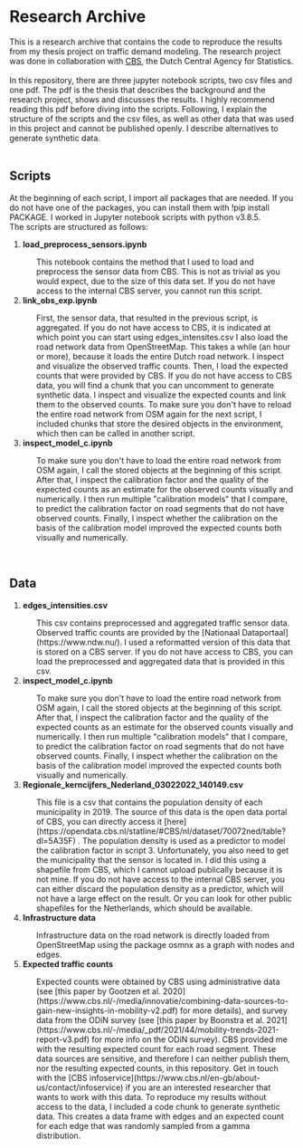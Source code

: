 # Research Archive

This is a research archive that contains the code to reproduce the results from my thesis project on traffic demand modeling. The research project was done in collaboration with [CBS](https://www.cbs.nl/en-gb), the Dutch Central Agency for Statistics.
</br> 
</br>
In this repository, there are three jupyter notebook scripts, two csv files and one pdf. The pdf is the thesis that describes the background and the research project, shows and discusses the results. I highly recommend reading this pdf before diving into the scripts. 
Following, I explain the structure of the scripts and the csv files, as well as other data that was used in this project and cannot be published openly. I describe alternatives to generate synthetic data. 
</br> 
</br>

## Scripts
At the beginning of each script, I import all packages that are needed. If you do not have one of the packages, you can install them with !pip install PACKAGE. I worked in Jupyter notebook scripts with python v3.8.5.
</br>The scripts are structured as follows:
<ol>
  <li><b>load_preprocess_sensors.ipynb</b></li>
  <ol>
     This notebook contains the method that I used to load and preprocess the sensor data from CBS. This is not as trivial as you would expect, due to the size of this data set. If you do not have access to the internal CBS server, you cannot run this script.
    </ol>
  <li><b>link_obs_exp.ipynb</b></li>
   <ol>
  First, the sensor data, that resulted in the previous script, is aggregated. 
  If you do not have access to CBS, it is indicated at which point you can start using edges_intensites.csv
  I also load the road network data from OpenStreetMap. This takes a while (an hour or more), because it loads the entire Dutch road network.
  I inspect and visualize the observed traffic counts.
  Then, I load the expected counts that were provided by CBS. 
  If you do not have access to CBS data, you will find a chunk that you can uncomment to generate synthetic data.
  I inspect and visualize the expected counts and link them to the observed counts. 
  To make sure you don't have to reload the entire road network from OSM again for the next script, I included chunks that store the desired objects in the environment, which then can be called in another script.
     </ol>
  <li><b>inspect_model_c.ipynb</b></li>
   <ol>
     To make sure you don't have to load the entire road network from OSM again, I call the stored objects at the beginning of this script.
     After that, I inspect the calibration factor and the quality of the expected counts as an estimate for the observed counts visually and numerically.
     I then run multiple "calibration models" that I compare, to predict the calibration factor on road segments that do not have observed counts.
     Finally, I inspect whether the calibration on the basis of the calibration model improved the expected counts both visually and numerically.
     </ol>
</ol>
</br> 

## Data
<ol>
  <li><b>edges_intensities.csv</b></li>
  <ol>
This csv contains preprocessed and aggregated traffic sensor data. Observed traffic counts are provided by the [Nationaal Dataportaal](https://www.ndw.nu/). I used a reformatted version of this data that is stored on a CBS server. If you do not have access to CBS, you can load the preprocessed and aggregated data that is provided in this csv.
  </ol>
  <li><b>inspect_model_c.ipynb</b></li>
   <ol>
     To make sure you don't have to load the entire road network from OSM again, I call the stored objects at the beginning of this script.
     After that, I inspect the calibration factor and the quality of the expected counts as an estimate for the observed counts visually and numerically.
     I then run multiple "calibration models" that I compare, to predict the calibration factor on road segments that do not have observed counts.
     Finally, I inspect whether the calibration on the basis of the calibration model improved the expected counts both visually and numerically.
     </ol>
  <li><b>Regionale_kerncijfers_Nederland_03022022_140149.csv</b></li>
  <ol>
    This file is a csv that contains the population density of each municipality in 2019. The source of this data is the open data portal of CBS, you can directly access it [here](https://opendata.cbs.nl/statline/#CBS/nl/dataset/70072ned/table?dl=5A35F) . The population density is used as a predictor to model the calibration factor in script 3. Unfortunately, you also need to get the municipality that the sensor is located in. I did this using a shapefile from CBS, which I cannot upload publically because it is not mine. If you do not have access to the internal CBS server, you can either discard the population density as a predictor, which will not have a large effect on the result. Or you can look for other public shapefiles for the Netherlands, which should be available. 
  </ol>
  <li><b>Infrastructure data</b></li>
  <ol>
    Infrastructure data on the road network is directly loaded from OpenStreetMap using the package osmnx as a graph with nodes and edges. 
  </ol>
  <li><b>Expected traffic counts</b></li>
  <ol>
  Expected counts were obtained by CBS using administrative data (see [this paper by Gootzen et al. 2020](https://www.cbs.nl/-/media/innovatie/combining-data-sources-to-gain-new-insights-in-mobility-v2.pdf) for more details), 
and survey data from the ODiN survey (see [this paper by Boonstra et al. 2021](https://www.cbs.nl/-/media/_pdf/2021/44/mobility-trends-2021-report-v3.pdf) for more info on the ODiN survey). CBS provided me with the resulting expected count for each road segment. These data sources are sensitive, and therefore I can neither publish them, nor the resulting expected counts, in this repository. Get in touch with the [CBS infoservice](https://www.cbs.nl/en-gb/about-us/contact/infoservice) if you are an interested researcher that wants to work with this data. To reproduce my results without access to the data, I included a code chunk to generate synthetic data. This creates a data frame with edges and an expected count for each edge that was randomly sampled from a gamma distribution.  
  </ol>
  </ol>
</br> 

